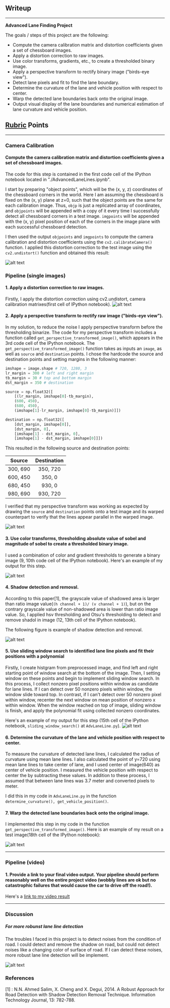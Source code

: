 ## Writeup

---

**Advanced Lane Finding Project**

The goals / steps of this project are the following:

* Compute the camera calibration matrix and distortion coefficients given a set of chessboard images.
* Apply a distortion correction to raw images.
* Use color transforms, gradients, etc., to create a thresholded binary image.
* Apply a perspective transform to rectify binary image ("birds-eye view").
* Detect lane pixels and fit to find the lane boundary.
* Determine the curvature of the lane and vehicle position with respect to center.
* Warp the detected lane boundaries back onto the original image.
* Output visual display of the lane boundaries and numerical estimation of lane curvature and vehicle position.

[//]: # (Image References)

[image1]: ./images/undistorted_board.png "Undistorted"
[image2]: ./images/Undistorted.png "Road Undistorted"
[image3]: ./images/warped.png "Warp Example"
[image4]: ./images/binarize.png "Binarize Example"
[image5]: ./images/shadow_detect.png "shadow"
[image6]: ./images/detect_lane_lines.png "detect lanes"
[image7]: ./images/unwarped_lane_lines.png "unwarped"
[image8]: ./images/shadow_detect_wm.png "undetectable"
[video1]: ./result_project_video.mp4 "Video"

## [Rubric](https://review.udacity.com/#!/rubrics/571/view) Points

---

### Camera Calibration

#### Compute the camera calibration matrix and distortion coefficients given a set of chessboard images.

The code for this step is contained in the first code cell of the IPython notebook located in "./AdvancedLaneLines.ipynb".  

I start by preparing "object points", which will be the (x, y, z) coordinates of the chessboard corners in the world. Here I am assuming the chessboard is fixed on the (x, y) plane at z=0, such that the object points are the same for each calibration image.  Thus, `objp` is just a replicated array of coordinates, and `objpoints` will be appended with a copy of it every time I successfully detect all chessboard corners in a test image.  `imgpoints` will be appended with the (x, y) pixel position of each of the corners in the image plane with each successful chessboard detection.  

I then used the output `objpoints` and `imgpoints` to compute the camera calibration and distortion coefficients using the `cv2.calibrateCamera()` function.  I applied this distortion correction to the test image using the `cv2.undistort()` function and obtained this result:

![alt text][image1]

### Pipeline (single images)

#### 1. Apply a distortion correction to raw images.

Firstly, I apply the distortion correction using cv2.undistort, camera calibration matrixes(first cell of IPython notebook).
![alt text][image2]

#### 2. Apply a perspective transform to rectify raw image ("birds-eye view").

In my solution, to reduce the noise I apply perspective transform before the thresholding binarize.
The code for my perspective transform includes a function called `get_perspective_transformed_image()`, which appears in the 3rd code cell of the IPython notebook.
The `get_perspective_transformed_image()` function takes as inputs an `image`, as well as `source` and `destination` points.
I chose the hardcode the source and destination points and setting margins in the following manner:

```python
imshape = image.shape # 720, 1280, 3
lr_margin = 300 # left and right margin
tb_margin = 30 # top and bottom margin
dst_margin = 350 # destination

source = np.float32([
    [(lr_margin, imshape[0]-tb_margin),
    (600, 450),
    (680, 450),
    (imshape[1]-lr_margin, imshape[0]-tb_margin)]])

destination = np.float32([
    [dst_margin, imshape[0]],
    [dst_margin, 0],
    [imshape[1] - dst_margin, 0],
    [imshape[1] - dst_margin, imshape[0]]])
```

This resulted in the following source and destination points:

| Source        | Destination   |
|:-------------:|:-------------:|
| 300, 690      | 350, 720      |
| 600, 450      | 350, 0        |
| 680, 450      | 930, 0        |
| 980, 690      | 930, 720      |

I verified that my perspective transform was working as expected by drawing the `source` and `destination` points onto a test image and its warped counterpart to verify that the lines appear parallel in the warped image.

![alt text][image3]

#### 3. Use color transforms, thresholding absolute value of sobel and magnitude of sobel to create a thresholded binary image.

I used a combination of color and gradient thresholds to generate a binary image (9, 10th code cell of the IPython notebook).
Here's an example of my output for this step.

![alt text][image4]

#### 4. Shadow detection and removal.

According to this paper[1], the grayscale value of shadowed area is larger than ratio image value(`(h channel + 1)/ (v channel + 1)`), but on the contrary grayscale value of non-shadowed area is lower than ratio image value.
So, I applied hsv thresholding and Otsu's thresholding to detect and remove shadol in image (12, 13th cell of the IPython notebook).

The following figure is example of shadow detection and removal.

![alt text][image5]

#### 5. Use sliding window search to identified lane line pixels and fit their positions with a polynomial

Firstly, I create histgram from preprocessed image, and find left and right starting point of window search at the bottom of the image. Then, I setting window on these points and begin to implement sliding window search. In this process, I collect nonzero pixel positions within window as candidate for lane lines. If I can detect over 50 nonzero pixels within window, the window slide toward top. In contrast, if I can't detect over 50 nonzero pixel within window, recenter the next window on mean position of nonzero x within window. When the window reached on top of image, sliding window is finish, and apply the polynomial fit using collected nonzero coordinates.

Here's an example of my output for this step (15th cell of the IPython notebook, `sliding_window_search()` at `AdvLaneLine.py`).
![alt text][image6]

#### 6. Determine the curvature of the lane and vehicle position with respect to center.

To measure the curvature of detected lane lines, I calculated the radius of curvature using mean lane lines.
I also calculated the point of y=720 using mean lane lines to take center of lane, and I used center of image(640) as center of vehicle position. I measured the vehicle position with respect to center the by subtracting these values.
In addition to these process, I assumed that between lane lines was 3.7 meter and converted pixels to meter.

I did this in my code in `AdvLaneLine.py` in the function `determine_curvature(), get_vehicle_position()`.

#### 7. Warp the detected lane boundaries back onto the original image.
I implemented this step in my code in the function `get_perspective_transformed_image()`.
Here is an example of my result on a test image(18th cell of the IPython notebook):

![alt text][image7]

---

### Pipeline (video)

#### 1. Provide a link to your final video output.  Your pipeline should perform reasonably well on the entire project video (wobbly lines are ok but no catastrophic failures that would cause the car to drive off the road!).

Here's a [link to my video result](./result_project_video.mp4)

---

### Discussion

##### For more robunst lane line detection

The troubles I faced in this project is to detect noises from the condition of road.
I could detect and remove the shadow on road, but could not detect noises like a changing color of surface of road.
If I can detect these noises, more robust lane line detection will be implement.

![alt text][image8]

### References
[1] : N.N. Ahmed Salim, X. Cheng and X. Degui, 2014. A Robust Approach for Road Detection with Shadow Detection Removal Technique. Information Technology Journal, 13: 782-788.
